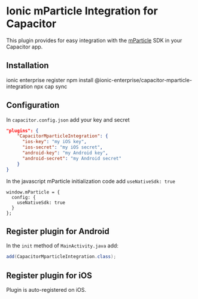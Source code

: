 # Ionic mParticle Integration for Capacitor

This plugin provides for easy integration with the [mParticle](https://www.mparticle.com/) SDK in your Capacitor app.


## Installation

<command-line>
<command-prompt>ionic enterprise register</command-prompt>
<command-prompt>npm install @ionic-enterprise/capacitor-mparticle-integration</command-prompt>
<command-prompt>npx cap sync</command-prompt>
</command-line>

## Configuration

In `capacitor.config.json` add your key and secret

```json
"plugins": {
    "CapacitorMparticleIntegration": {
      "ios-key": "my iOS key",
      "ios-secret": "my iOS secret",
      "android-key": "my Android key",
      "android-secret": "my Android secret"
    }
}
```

In the javascript mParticle initialization code add `useNativeSdk: true`

```
window.mParticle = {
  config: {
    useNativeSdk: true
  }
};
```

## Register plugin for Android

In the `init` method of `MainActivity.java` add:
```java
add(CapacitorMparticleIntegration.class);
```

## Register plugin for iOS

Plugin is auto-registered on iOS.
